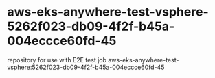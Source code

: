 # aws-eks-anywhere-test-vsphere-5262f023-db09-4f2f-b45a-004eccce60fd-45
repository for use with E2E test job aws-eks-anywhere-test-vsphere:5262f023-db09-4f2f-b45a-004eccce60fd-45
